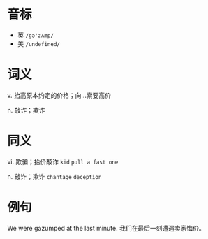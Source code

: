 # 音标

- 英 `/gə'zʌmp/`
- 美 `/undefined/`

# 词义

v. 抬高原本约定的价格；向…索要高价


n. 敲诈；欺诈


# 同义

vi. 欺骗；抬价敲诈
`kid` `pull a fast one`

n. 敲诈；欺诈
`chantage` `deception`

# 例句

We were gazumped at the last minute.
我们在最后一刻遭遇卖家悔价。


